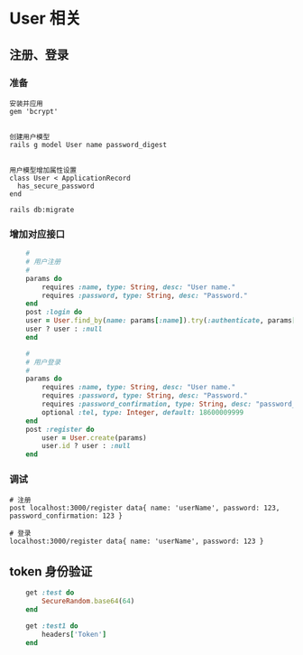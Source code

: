 # User 相关

## 注册、登录

### 准备

    安装并应用 
    gem 'bcrypt'


    创建用户模型
    rails g model User name password_digest


    用户模型增加属性设置
    class User < ApplicationRecord
      has_secure_password
    end
    
    rails db:migrate
    
### 增加对应接口
``` ruby
	#
	# 用户注册
	#
	params do
		requires :name, type: String, desc: "User name."
		requires :password, type: String, desc: "Password."
	end
	post :login do 
  	user = User.find_by(name: params[:name]).try(:authenticate, params[:password])
  	user ? user : :null
	end

	#
	# 用户登录
	#
	params do
		requires :name, type: String, desc: "User name."
		requires :password, type: String, desc: "Password."
		requires :password_confirmation, type: String, desc: "password_confirmation."
		optional :tel, type: Integer, default: 18600009999
	end
	post :register do
		user = User.create(params)
		user.id ? user : :null
	end
```

### 调试

	# 注册
	post localhost:3000/register data{ name: 'userName', password: 123, password_confirmation: 123 }
	
	# 登录
	localhost:3000/register data{ name: 'userName', password: 123 }
	
	
	
## token 身份验证

``` ruby
	get :test do 
		SecureRandom.base64(64)
	end

	get :test1 do
		headers['Token']
	end
```
